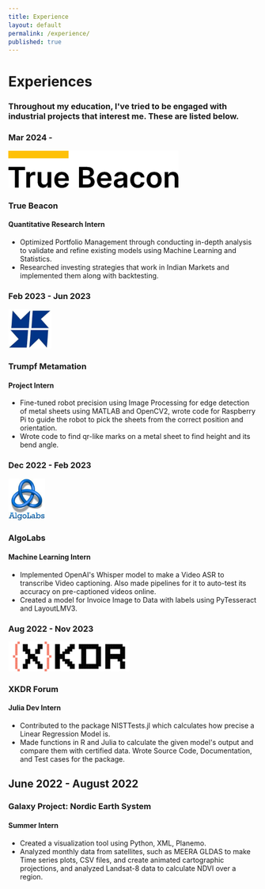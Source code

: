 ```yaml
---
title: Experience
layout: default
permalink: /experience/
published: true
---
```

# Experiences
### Throughout my education, I've tried to be engaged with industrial projects that interest me. These are listed below.

### Mar 2024 - 
<img src="/assets/images/TrueBeacon.png" height="75">

### True Beacon
#### Quantitative Research Intern 

- Optimized Portfolio Management through conducting in-depth analysis to validate and refine existing models using Machine Learning and Statistics.
- Researched investing strategies that work in Indian Markets and implemented them along with backtesting.


### Feb 2023 - Jun 2023
<img src="/assets/images/Metamation.jpeg" height="80">

### Trumpf Metamation
#### Project Intern 

- Fine-tuned robot precision using Image Processing for edge detection of metal sheets using MATLAB and OpenCV2, wrote code for Raspberry Pi to guide the robot to pick the sheets from the correct position and orientation.
- Wrote code to find qr-like marks on a metal sheet to find height and its bend angle.


### Dec 2022 - Feb 2023
<img src="/assets/images/AlgoLabs.jpeg" height="85">

### AlgoLabs
#### Machine Learning Intern

- Implemented OpenAI's Whisper model to make a Video ASR to transcribe Video captioning. Also made pipelines for it to auto-test its accuracy on pre-captioned videos online.
- Created a model for Invoice Image to Data with labels using PyTesseract and LayoutLMV3. 


### Aug 2022 - Nov 2023
<img src="/assets/images/XKDR.svg" height="60">

### XKDR Forum
#### Julia Dev Intern

- Contributed to the package NISTTests.jl which calculates how precise a Linear Regression Model is.
- Made functions in R and Julia to calculate the given model's output and compare them with certified data. Wrote Source Code, Documentation, and Test cases for the package.

## June 2022 - August 2022

### Galaxy Project: Nordic Earth System
#### Summer Intern

- Created a visualization tool using Python, XML, Planemo.
- Analyzed monthly data from satellites, such as MEERA GLDAS to make Time series plots, CSV files, and create animated cartographic projections, and analyzed Landsat-8 data to calculate NDVI over a region.

